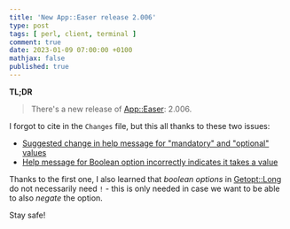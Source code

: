 ```yaml
---
title: 'New App::Easer release 2.006'
type: post
tags: [ perl, client, terminal ]
comment: true
date: 2023-01-09 07:00:00 +0100
mathjax: false
published: true
---
```


**TL;DR**

> There's a new release of [App::Easer][]: 2.006.

I forgot to cite in the `Changes` file, but this all thanks to these two
issues:

- [Suggested change in help message for "mandatory" and "optional"
  values][issue1]
- [Help message for Boolean option incorrectly indicates it takes a
  value][issue2]

Thanks to the first one, I also learned that *boolean options* in
[Getopt::Long][] do not necessarily need `!` - this is only needed in
case we want to be able to also *negate* the option.

Stay safe!

[Perl]: https://www.perl.org/
[Raku]: https://raku.org/
[App::Easer]: https://metacpan.org/pod/App::Easer
[issue1]: https://github.com/polettix/App-Easer/issues/4
[issue2]: https://github.com/polettix/App-Easer/issues/5
[Getopt::Long]: https://metacpan.org/pod/Getopt::Long
